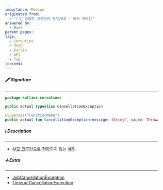 ```yaml
---
importance: Medium
originated from:
  - "[[📘 코틀린 코루틴의 정석/8장 - 예외 처리]]"
answered by:
  - Book
parent pages: 
tags:
  - Coroutine
  - 코루틴
  - Kotlin
  - API
  - fun
learned:
---
```

##### 🖋️ Signature
---
```Kotlin
package kotlinx.coroutines

public actual typealias CancellationException
```

```Kotlin
@Suppress("FunctionName")  
public actual fun CancellationException(message: String?, cause: Throwable?) : CancellationException
```

##### ℹ️ Description
---
- [부모 코루틴](부모%20코루틴.md)으로 [전파](예외%20전파.md)되지 않는 [예외](예외.md)

##### ➕ Extra
---
- [JobCancellationException](JobCancellationException.md)
- [TimeoutCancellationException](TimeoutCancellationException.md)
